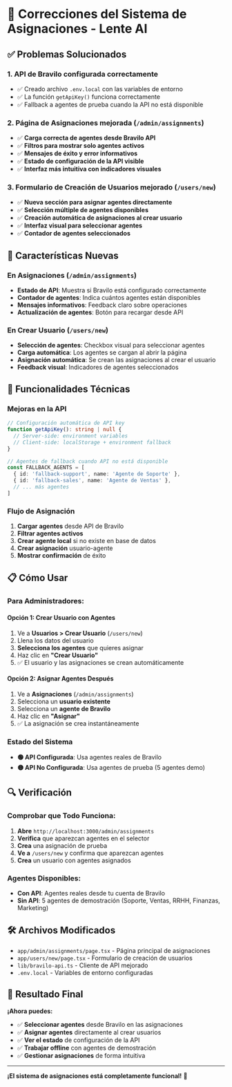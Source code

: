 # 🎉 Correcciones del Sistema de Asignaciones - Lente AI

## ✅ Problemas Solucionados

### 1. **API de Bravilo configurada correctamente**
- ✅ Creado archivo `.env.local` con las variables de entorno
- ✅ La función `getApiKey()` funciona correctamente
- ✅ Fallback a agentes de prueba cuando la API no está disponible

### 2. **Página de Asignaciones mejorada** (`/admin/assignments`)
- ✅ **Carga correcta de agentes desde Bravilo API**
- ✅ **Filtros para mostrar solo agentes activos**
- ✅ **Mensajes de éxito y error informativos**
- ✅ **Estado de configuración de la API visible**
- ✅ **Interfaz más intuitiva con indicadores visuales**

### 3. **Formulario de Creación de Usuarios mejorado** (`/users/new`)
- ✅ **Nueva sección para asignar agentes directamente**
- ✅ **Selección múltiple de agentes disponibles**
- ✅ **Creación automática de asignaciones al crear usuario**
- ✅ **Interfaz visual para seleccionar agentes**
- ✅ **Contador de agentes seleccionados**

## 🚀 Características Nuevas

### En Asignaciones (`/admin/assignments`)
- **Estado de API**: Muestra si Bravilo está configurado correctamente
- **Contador de agentes**: Indica cuántos agentes están disponibles
- **Mensajes informativos**: Feedback claro sobre operaciones
- **Actualización de agentes**: Botón para recargar desde API

### En Crear Usuario (`/users/new`)
- **Selección de agentes**: Checkbox visual para seleccionar agentes
- **Carga automática**: Los agentes se cargan al abrir la página
- **Asignación automática**: Se crean las asignaciones al crear el usuario
- **Feedback visual**: Indicadores de agentes seleccionados

## 🔧 Funcionalidades Técnicas

### Mejoras en la API
```typescript
// Configuración automática de API key
function getApiKey(): string | null {
  // Server-side: environment variables
  // Client-side: localStorage + environment fallback
}

// Agentes de fallback cuando API no está disponible
const FALLBACK_AGENTS = [
  { id: 'fallback-support', name: 'Agente de Soporte' },
  { id: 'fallback-sales', name: 'Agente de Ventas' },
  // ... más agentes
]
```

### Flujo de Asignación
1. **Cargar agentes** desde API de Bravilo
2. **Filtrar agentes activos**
3. **Crear agente local** si no existe en base de datos
4. **Crear asignación** usuario-agente
5. **Mostrar confirmación** de éxito

## 📋 Cómo Usar

### Para Administradores:

#### Opción 1: Crear Usuario con Agentes
1. Ve a **Usuarios > Crear Usuario** (`/users/new`)
2. Llena los datos del usuario
3. **Selecciona los agentes** que quieres asignar
4. Haz clic en **"Crear Usuario"**
5. ✅ El usuario y las asignaciones se crean automáticamente

#### Opción 2: Asignar Agentes Después
1. Ve a **Asignaciones** (`/admin/assignments`)
2. Selecciona un **usuario existente**
3. Selecciona un **agente de Bravilo**
4. Haz clic en **"Asignar"**
5. ✅ La asignación se crea instantáneamente

### Estado del Sistema
- **🟢 API Configurada**: Usa agentes reales de Bravilo
- **🟡 API No Configurada**: Usa agentes de prueba (5 agentes demo)

## 🔍 Verificación

### Comprobar que Todo Funciona:
1. **Abre** `http://localhost:3000/admin/assignments`
2. **Verifica** que aparezcan agentes en el selector
3. **Crea** una asignación de prueba
4. **Ve a** `/users/new` y confirma que aparezcan agentes
5. **Crea** un usuario con agentes asignados

### Agentes Disponibles:
- **Con API**: Agentes reales desde tu cuenta de Bravilo
- **Sin API**: 5 agentes de demostración (Soporte, Ventas, RRHH, Finanzas, Marketing)

## 🛠️ Archivos Modificados

- `app/admin/assignments/page.tsx` - Página principal de asignaciones
- `app/users/new/page.tsx` - Formulario de creación de usuarios  
- `lib/bravilo-api.ts` - Cliente de API mejorado
- `.env.local` - Variables de entorno configuradas

## 🎯 Resultado Final

**¡Ahora puedes:**
- ✅ **Seleccionar agentes** desde Bravilo en las asignaciones
- ✅ **Asignar agentes** directamente al crear usuarios
- ✅ **Ver el estado** de configuración de la API
- ✅ **Trabajar offline** con agentes de demostración
- ✅ **Gestionar asignaciones** de forma intuitiva

---

**¡El sistema de asignaciones está completamente funcional!** 🚀
